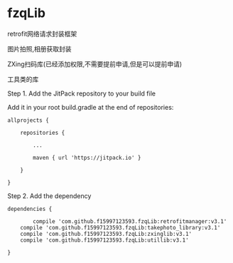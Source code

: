 # fzqLib
retrofit网络请求封装框架

图片拍照,相册获取封装

ZXing扫码库(已经添加权限,不需要提前申请,但是可以提前申请)

工具类的库






Step 1. Add the JitPack repository to your build file

Add it in your root build.gradle at the end of repositories:

	allprojects {
  
		repositories {
    
			...
      
			maven { url 'https://jitpack.io' }
      
		}
    
	}
  
Step 2. Add the dependency

	dependencies {
  
	        compile 'com.github.f15997123593.fzqLib:retrofitmanager:v3.1'
    	compile 'com.github.f15997123593.fzqLib:takephoto_library:v3.1'
    	compile 'com.github.f15997123593.fzqLib:zxinglib:v3.1'
    	compile 'com.github.f15997123593.fzqLib:utillib:v3.1'
          
	}
